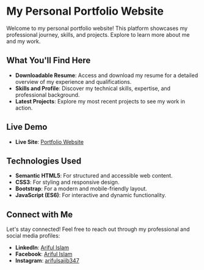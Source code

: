 # My Personal Portfolio Website

Welcome to my personal portfolio website! This platform showcases my professional journey, skills, and projects. Explore to learn more about me and my work.

## What You'll Find Here

- **Downloadable Resume**: Access and download my resume for a detailed overview of my experience and qualifications.
- **Skills and Profile**: Discover my technical skills, expertise, and professional background.
- **Latest Projects**: Explore my most recent projects to see my work in action.

## Live Demo

- **Live Site**: [Portfolio Website](https://arifulsajib.github.io/)

## Technologies Used

- **Semantic HTML5**: For structured and accessible web content.
- **CSS3**: For styling and responsive design.
- **Bootstrap**: For a modern and mobile-friendly layout.
- **JavaScript (ES6)**: For interactive and dynamic functionality.

## Connect with Me

Let's stay connected! Feel free to reach out through my professional and social media profiles:

- **LinkedIn**: [Ariful Islam](https://www.linkedin.com/in/arifulsajib/)
- **Facebook**: [Ariful Islam](https://www.facebook.com/arifulsajib347/)
- **Instagram**: [arifulsajib347](https://www.instagram.com/arifulsajib347/)
